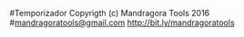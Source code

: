 #Temporizador
Copyrigth (c) Mandragora Tools 2016
#mandragoratools@gmail.com
http://bit.ly/mandragoratools

